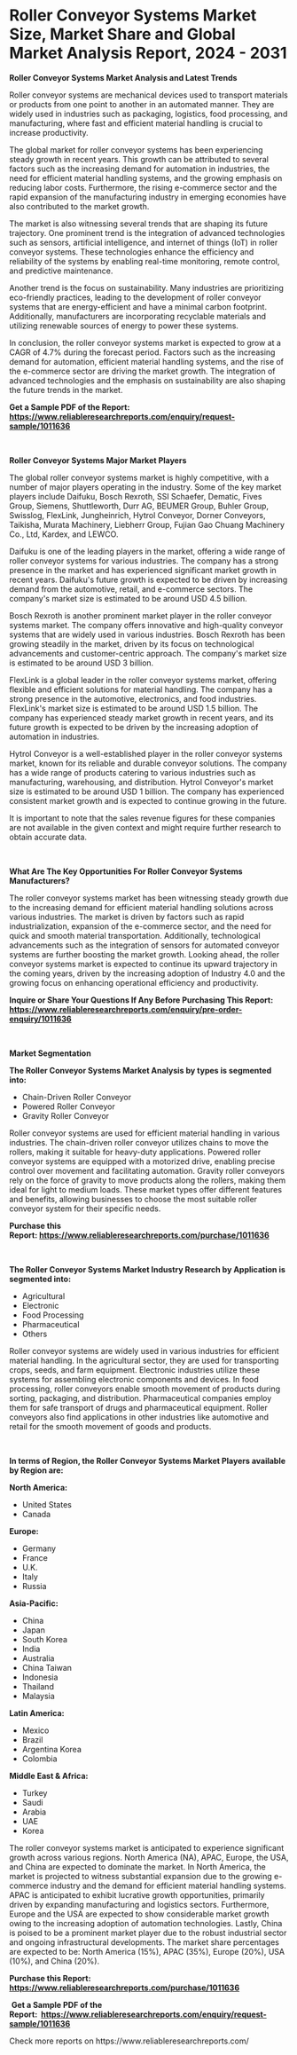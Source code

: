 <p><h1>Roller Conveyor Systems Market Size, Market Share and Global Market Analysis Report, 2024 - 2031</h1></p><p><strong>Roller Conveyor Systems Market Analysis and Latest Trends</strong></p>
<p><p>Roller conveyor systems are mechanical devices used to transport materials or products from one point to another in an automated manner. They are widely used in industries such as packaging, logistics, food processing, and manufacturing, where fast and efficient material handling is crucial to increase productivity.</p><p>The global market for roller conveyor systems has been experiencing steady growth in recent years. This growth can be attributed to several factors such as the increasing demand for automation in industries, the need for efficient material handling systems, and the growing emphasis on reducing labor costs. Furthermore, the rising e-commerce sector and the rapid expansion of the manufacturing industry in emerging economies have also contributed to the market growth.</p><p>The market is also witnessing several trends that are shaping its future trajectory. One prominent trend is the integration of advanced technologies such as sensors, artificial intelligence, and internet of things (IoT) in roller conveyor systems. These technologies enhance the efficiency and reliability of the systems by enabling real-time monitoring, remote control, and predictive maintenance.</p><p>Another trend is the focus on sustainability. Many industries are prioritizing eco-friendly practices, leading to the development of roller conveyor systems that are energy-efficient and have a minimal carbon footprint. Additionally, manufacturers are incorporating recyclable materials and utilizing renewable sources of energy to power these systems.</p><p>In conclusion, the roller conveyor systems market is expected to grow at a CAGR of 4.7% during the forecast period. Factors such as the increasing demand for automation, efficient material handling systems, and the rise of the e-commerce sector are driving the market growth. The integration of advanced technologies and the emphasis on sustainability are also shaping the future trends in the market.</p></p>
<p><strong>Get a Sample PDF of the Report:&nbsp; <a href="https://www.reliableresearchreports.com/enquiry/request-sample/1011636">https://www.reliableresearchreports.com/enquiry/request-sample/1011636</a></strong></p>
<p>&nbsp;</p>
<p><strong>Roller Conveyor Systems Major Market Players</strong></p>
<p><p>The global roller conveyor systems market is highly competitive, with a number of major players operating in the industry. Some of the key market players include Daifuku, Bosch Rexroth, SSI Schaefer, Dematic, Fives Group, Siemens, Shuttleworth, Durr AG, BEUMER Group, Buhler Group, Swisslog, FlexLink, Jungheinrich, Hytrol Conveyor, Dorner Conveyors, Taikisha, Murata Machinery, Liebherr Group, Fujian Gao Chuang Machinery Co., Ltd, Kardex, and LEWCO.</p><p>Daifuku is one of the leading players in the market, offering a wide range of roller conveyor systems for various industries. The company has a strong presence in the market and has experienced significant market growth in recent years. Daifuku's future growth is expected to be driven by increasing demand from the automotive, retail, and e-commerce sectors. The company's market size is estimated to be around USD 4.5 billion.</p><p>Bosch Rexroth is another prominent market player in the roller conveyor systems market. The company offers innovative and high-quality conveyor systems that are widely used in various industries. Bosch Rexroth has been growing steadily in the market, driven by its focus on technological advancements and customer-centric approach. The company's market size is estimated to be around USD 3 billion.</p><p>FlexLink is a global leader in the roller conveyor systems market, offering flexible and efficient solutions for material handling. The company has a strong presence in the automotive, electronics, and food industries. FlexLink's market size is estimated to be around USD 1.5 billion. The company has experienced steady market growth in recent years, and its future growth is expected to be driven by the increasing adoption of automation in industries.</p><p>Hytrol Conveyor is a well-established player in the roller conveyor systems market, known for its reliable and durable conveyor solutions. The company has a wide range of products catering to various industries such as manufacturing, warehousing, and distribution. Hytrol Conveyor's market size is estimated to be around USD 1 billion. The company has experienced consistent market growth and is expected to continue growing in the future.</p><p>It is important to note that the sales revenue figures for these companies are not available in the given context and might require further research to obtain accurate data.</p></p>
<p>&nbsp;</p>
<p><strong>What Are The Key Opportunities For Roller Conveyor Systems Manufacturers?</strong></p>
<p><p>The roller conveyor systems market has been witnessing steady growth due to the increasing demand for efficient material handling solutions across various industries. The market is driven by factors such as rapid industrialization, expansion of the e-commerce sector, and the need for quick and smooth material transportation. Additionally, technological advancements such as the integration of sensors for automated conveyor systems are further boosting the market growth. Looking ahead, the roller conveyor systems market is expected to continue its upward trajectory in the coming years, driven by the increasing adoption of Industry 4.0 and the growing focus on enhancing operational efficiency and productivity.</p></p>
<p><strong>Inquire or Share Your Questions If Any Before Purchasing This Report: <a href="https://www.reliableresearchreports.com/enquiry/pre-order-enquiry/1011636">https://www.reliableresearchreports.com/enquiry/pre-order-enquiry/1011636</a></strong></p>
<p>&nbsp;</p>
<p><strong>Market Segmentation</strong></p>
<p><strong>The Roller Conveyor Systems Market Analysis by types is segmented into:</strong></p>
<p><ul><li>Chain-Driven Roller Conveyor</li><li>Powered Roller Conveyor</li><li>Gravity Roller Conveyor</li></ul></p>
<p><p>Roller conveyor systems are used for efficient material handling in various industries. The chain-driven roller conveyor utilizes chains to move the rollers, making it suitable for heavy-duty applications. Powered roller conveyor systems are equipped with a motorized drive, enabling precise control over movement and facilitating automation. Gravity roller conveyors rely on the force of gravity to move products along the rollers, making them ideal for light to medium loads. These market types offer different features and benefits, allowing businesses to choose the most suitable roller conveyor system for their specific needs.</p></p>
<p><strong>Purchase this Report:&nbsp;<a href="https://www.reliableresearchreports.com/purchase/1011636">https://www.reliableresearchreports.com/purchase/1011636</a></strong></p>
<p>&nbsp;</p>
<p><strong>The Roller Conveyor Systems Market Industry Research by Application is segmented into:</strong></p>
<p><ul><li>Agricultural</li><li>Electronic</li><li>Food Processing</li><li>Pharmaceutical</li><li>Others</li></ul></p>
<p><p>Roller conveyor systems are widely used in various industries for efficient material handling. In the agricultural sector, they are used for transporting crops, seeds, and farm equipment. Electronic industries utilize these systems for assembling electronic components and devices. In food processing, roller conveyors enable smooth movement of products during sorting, packaging, and distribution. Pharmaceutical companies employ them for safe transport of drugs and pharmaceutical equipment. Roller conveyors also find applications in other industries like automotive and retail for the smooth movement of goods and products.</p></p>
<p>&nbsp;</p>
<p><strong>In terms of Region, the Roller Conveyor Systems Market Players available by Region are:</strong></p>
<p>
    <p> <strong> North America: </strong>
        <ul>
            <li>United States</li>
            <li>Canada</li>
        </ul>
        </p> 
    <p> <strong> Europe: </strong>
        <ul>
            <li>Germany</li>
            <li>France</li>
            <li>U.K.</li>
            <li>Italy</li>
            <li>Russia</li>
        </ul>
        </p> 
    <p> <strong> Asia-Pacific: </strong>
        <ul>
            <li>China</li>
            <li>Japan</li>
            <li>South Korea</li>
            <li>India</li>
            <li>Australia</li>
            <li>China Taiwan</li>
            <li>Indonesia</li>
            <li>Thailand</li>
            <li>Malaysia</li>
        </ul>
        </p> 
    <p> <strong> Latin America: </strong>
        <ul>
            <li>Mexico</li>
            <li>Brazil</li>
            <li>Argentina Korea</li>
            <li>Colombia</li>
        </ul>
        </p> 
    <p> <strong> Middle East & Africa: </strong>
        <ul>
            <li>Turkey</li>
            <li>Saudi</li>
            <li>Arabia</li>
            <li>UAE</li>
            <li>Korea</li>
        </ul>
    </p>
    </p>
<p><p>The roller conveyor systems market is anticipated to experience significant growth across various regions. North America (NA), APAC, Europe, the USA, and China are expected to dominate the market. In North America, the market is projected to witness substantial expansion due to the growing e-commerce industry and the demand for efficient material handling systems. APAC is anticipated to exhibit lucrative growth opportunities, primarily driven by expanding manufacturing and logistics sectors. Furthermore, Europe and the USA are expected to show considerable market growth owing to the increasing adoption of automation technologies. Lastly, China is poised to be a prominent market player due to the robust industrial sector and ongoing infrastructural developments. The market share percentages are expected to be: North America (15%), APAC (35%), Europe (20%), USA (10%), and China (20%).</p></p>
<p><strong>Purchase this Report: <a href="https://www.reliableresearchreports.com/purchase/1011636">https://www.reliableresearchreports.com/purchase/1011636</a></strong></p>
<p>&nbsp;<strong>Get a Sample PDF of the Report:&nbsp;&nbsp;<a href="https://www.reliableresearchreports.com/enquiry/request-sample/1011636">https://www.reliableresearchreports.com/enquiry/request-sample/1011636</a></strong></p>
<p><strong></strong></p>
<p>Check more reports on https://www.reliableresearchreports.com/</p>